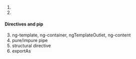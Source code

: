 1)
2)

#### Directives and pip
3) ng-template, ng-container, ngTemplateOutlet, ng-content
4) pure/impure pipe
5) structural directive
6) exportAs
